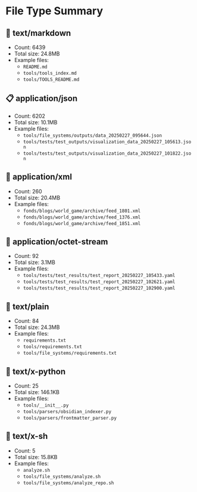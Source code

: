 # File Type Summary

## 📄 text/markdown

- Count: 6439
- Total size: 24.8MB
- Example files:
  - `README.md`
  - `tools/tools_index.md`
  - `tools/TOOLS_README.md`

## 📋 application/json

- Count: 6202
- Total size: 10.1MB
- Example files:
  - `tools/file_systems/outputs/data_20250227_095644.json`
  - `tools/tests/test_outputs/visualization_data_20250227_105613.json`
  - `tools/tests/test_outputs/visualization_data_20250227_101822.json`

## 📰 application/xml

- Count: 260
- Total size: 20.4MB
- Example files:
  - `fonds/blogs/world_game/archive/feed_1801.xml`
  - `fonds/blogs/world_game/archive/feed_1376.xml`
  - `fonds/blogs/world_game/archive/feed_1851.xml`

## 📎 application/octet-stream

- Count: 92
- Total size: 3.1MB
- Example files:
  - `tools/tests/test_results/test_report_20250227_105433.yaml`
  - `tools/tests/test_results/test_report_20250227_102621.yaml`
  - `tools/tests/test_results/test_report_20250227_102900.yaml`

## 📄 text/plain

- Count: 84
- Total size: 24.3MB
- Example files:
  - `requirements.txt`
  - `tools/requirements.txt`
  - `tools/file_systems/requirements.txt`

## 📄 text/x-python

- Count: 25
- Total size: 146.1KB
- Example files:
  - `tools/__init__.py`
  - `tools/parsers/obsidian_indexer.py`
  - `tools/parsers/frontmatter_parser.py`

## 📄 text/x-sh

- Count: 5
- Total size: 15.8KB
- Example files:
  - `analyze.sh`
  - `tools/file_systems/analyze.sh`
  - `tools/file_systems/analyze_repo.sh`

